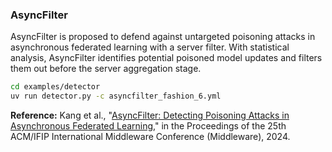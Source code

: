 ### AsyncFilter

AsyncFilter is proposed to defend against untargeted poisoning attacks in asynchronous federated learning with a server filter. With statistical analysis, AsyncFilter identifies potential poisoned model updates and filters them out before the server aggregation stage.

```bash
cd examples/detector
uv run detector.py -c asyncfilter_fashion_6.yml
```

**Reference:** Kang et al., "[AsyncFilter: Detecting Poisoning Attacks in Asynchronous Federated Learning](http://iqua.ece.toronto.edu/papers/ykang-middleware25.pdf)," in the Proceedings of the 25th ACM/IFIP International Middleware Conference (Middleware), 2024.
